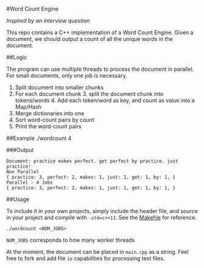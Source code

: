 #Word Count Engine

*Inspired by an interview question*

This repo contains a C++ implementation of a Word Count Engine. Given a document, we should output a count of all the unique words in the document.

##Logic

The program can use multiple threads to process the document in parallel. For small documents, only one job is necessary.

1. Split document into smaller chunks
2. For each document chunk
	3. split the document chunk into tokens/words
	4. Add each token/word as key, and count as value into a Map/Hash
5. Merge dictionaries into one
6. Sort word-count pairs by count
7. Print the word-count pairs

##Example
	./wordcount 4

###Output

	Document: practice makes perfect. get perfect by practice. just practice!
	Non Parallel
	{ practice: 3, perfect: 2, makes: 1, just: 1, get: 1, by: 1, }
	Parallel - 4 Jobs
	{ practice: 3, perfect: 2, makes: 1, just: 1, get: 1, by: 1, }
	
##Usage

To include it in your own projects, simply include the header file, and source in your project and compile with `-std=c++11`. See the [Makefile](Makefile) for reference.

	./wordcount <NUM_JOBS>
	
`NUM_JOBS` corresponds to how many worker threads

At the moment, the document can be placed in `main.cpp` as a string. Feel free to fork and add file `io` capabilities for processing text files.